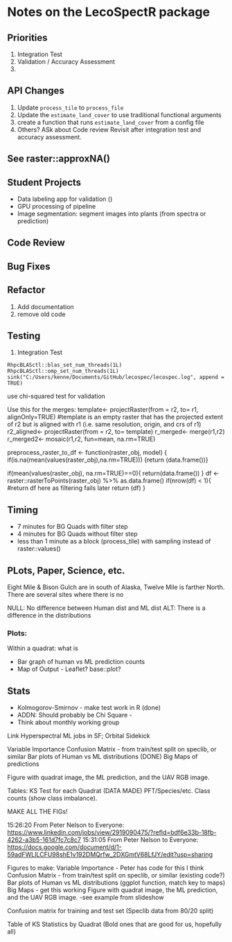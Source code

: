 # Notes on the LecoSpectR package

## Priorities
1. Integration Test
2. Validation / Accuracy Assessment
3. 

## API Changes
1. Update `process_tile` to `process_file`
2. Update the `estimate_land_cover` to use traditional functional arguments
3. create a function that runs `estimate_land_cover` from a config file
4. Others?  ASk about Code review
Revisit after integration test and accuracy assessment.


## See raster::approxNA()


## Student Projects
* Data labeling app for validation ()
* GPU processing of pipeline
* Image segmentation: segment images into plants (from spectra or prediction)

## Code Review


## Bug Fixes

## Refactor
1. Add documentation
2. remove old code

## Testing
1. Integration Test



`RhpcBLASctl::blas_set_num_threads(1L) RhpcBLASctl::omp_set_num_threads(1L) sink("C:/Users/kenne/Documents/GitHub/lecospec/lecospec.log", append = TRUE)`


use chi-squared test for validation


Use this for the merges:
template<- projectRaster(from = r2, to= r1, alignOnly=TRUE)
#template is an empty raster that has the projected extent of r2 but is aligned with r1 (i.e. same resolution, origin, and crs of r1)
r2_aligned<- projectRaster(from = r2, to= template)
r_merged<- merge(r1,r2) 
r_merged2<- mosaic(r1,r2, fun=mean, na.rm=TRUE)


preprocess_raster_to_df <- function(raster_obj, model) {
  if(is.na(mean(values(raster_obj),na.rm=TRUE)))
  {return (data.frame())}
   
  if(mean(values(raster_obj), na.rm=TRUE)==0){
    return(data.frame())
  }
    df <- raster::rasterToPoints(raster_obj) %>% as.data.frame()
    if(nrow(df) < 1){
        #return df here as filtering fails later
        return (df)
    }



## Timing
* 7 minutes for BG Quads with filter step
* 4 minutes for BG Quads without filter step
* less than 1 minute as a block (process_tile) with sampling instead of raster::values()


## PLots, Paper, Science, etc.

Eight Mile & Bison Gulch are in south of Alaska, Twelve Mile is farther North.  There are several sites where there is no

NULL: No difference between Human dist and ML dist
ALT: There is a difference in the distributions

### Plots:
  Within a quadrat: what is
  * Bar graph of human vs ML prediction counts
  * Map of Output - Leaflet? base::plot?

## Stats
* Kolmogorov-Smirnov - make test work in R (done)
* ADDN: Should probably be Chi Square - 
* Think about monthly working group

Link
Hyperspectral ML jobs in SF; Orbital Sidekick

Variable Importance
Confusion Matrix - from train/test split on speclib, or similar
Bar plots of Human vs ML distributions (DONE)
Big Maps of predictions 

Figure with quadrat image, the ML prediction, and the UAV RGB image.

Tables: KS Test for each Quadrat (DATA MADE)
PFT/Species/etc. Class counts (show class imbalance). 

MAKE ALL THE FIGs!



15:26:20 From  Peter Nelson  to  Everyone:
	https://www.linkedin.com/jobs/view/2919090475/?refId=bdf6e33b-18fb-4262-a3b5-161d7fc7c8c7
15:31:05 From  Peter Nelson  to  Everyone:
	https://docs.google.com/document/d/1-59adFWLILCFU98shE1v192DMQrfw_2DXGmtV68LfJY/edit?usp=sharing



Figures to make: 
    Variable Importance - Peter has code for this I think
    Confusion Matrix - from train/test split on speclib, or similar (existing code?)
    Bar plots of Human vs ML distributions (ggplot function, match key to maps)
    Big Maps - get this working
    Figure with quadrat image, the ML prediction, and the UAV RGB image. -see example from slideshow

Confusion matrix for training and test set (Speclib data from 80/20 split)

Table of KS Statistics by Quadrat (Bold ones that are good for us, hopefully all)
